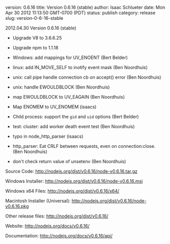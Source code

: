 version: 0.6.16
title: Version 0.6.16 (stable)
author: Isaac Schlueter
date: Mon Apr 30 2012 11:13:50 GMT-0700 (PDT)
status: publish
category: release
slug: version-0-6-16-stable

<p>2012.04.30 Version 0.6.16 (stable)

</p>
<ul>
<li><p>Upgrade V8 to 3.6.6.25</p>
</li>
<li><p>Upgrade npm to 1.1.18</p>
</li>
<li><p>Windows: add mappings for UV_ENOENT (Bert Belder)</p>
</li>
<li><p>linux: add IN_MOVE_SELF to inotify event mask (Ben Noordhuis)</p>
</li>
<li><p>unix: call pipe handle connection cb on accept() error (Ben Noordhuis)</p>
</li>
<li><p>unix: handle EWOULDBLOCK (Ben Noordhuis)</p>
</li>
<li><p>map EWOULDBLOCK to UV_EAGAIN (Ben Noordhuis)</p>
</li>
<li><p>Map ENOMEM to UV_ENOMEM (isaacs)</p>
</li>
<li><p>Child process: support the <code>gid</code> and <code>uid</code> options (Bert Belder)</p>
</li>
<li><p>test: cluster: add worker death event test (Ben Noordhuis)</p>
</li>
<li><p>typo in node_http_parser (isaacs)</p>
</li>
<li><p>http_parser: Eat CRLF between requests, even on connection:close. (Ben Noordhuis)</p>
</li>
<li><p>don&apos;t check return value of unsetenv (Ben Noordhuis)</p>
</li>
</ul>
<p>Source Code: <a href="http://nodejs.org/dist/v0.6.16/node-v0.6.16.tar.gz">http://nodejs.org/dist/v0.6.16/node-v0.6.16.tar.gz</a>

</p>
<p>Windows Installer: <a href="http://nodejs.org/dist/v0.6.16/node-v0.6.16.msi">http://nodejs.org/dist/v0.6.16/node-v0.6.16.msi</a>

</p>
<p>Windows x64 Files: <a href="http://nodejs.org/dist/v0.6.16/x64/">http://nodejs.org/dist/v0.6.16/x64/</a>

</p>
<p>Macintosh Installer (Universal): <a href="http://nodejs.org/dist/v0.6.16/node-v0.6.16.pkg">http://nodejs.org/dist/v0.6.16/node-v0.6.16.pkg</a>

</p>
<p>Other release files: <a href="http://nodejs.org/dist/v0.6.16/">http://nodejs.org/dist/v0.6.16/</a>

</p>
<p>Website: <a href="http://nodejs.org/docs/v0.6.16/">http://nodejs.org/docs/v0.6.16/</a>

</p>
<p>Documentation: <a href="http://nodejs.org/docs/v0.6.16/api/">http://nodejs.org/docs/v0.6.16/api/</a>
</p>
